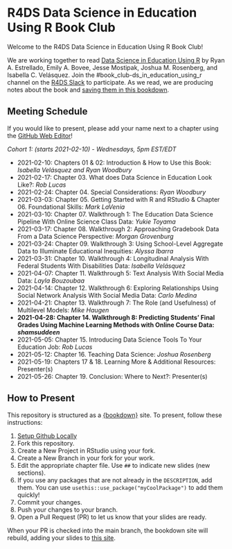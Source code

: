 # R4DS Data Science in Education Using R Book Club

Welcome to the R4DS Data Science in Education Using R Book Club!

We are working together to read [Data Science in Education Using R](https://datascienceineducation.com/) by Ryan A. Estrellado, Emily A. Bovee, Jesse Mostipak, Joshua M. Rosenberg, and Isabella C. Velásquez.
Join the #book_club-ds_in_education_using_r channel on the [R4DS Slack](https://r4ds.io/join) to participate.
As we read, we are producing notes about the book and [saving them in this bookdown](https://r4ds.github.io/bookclub-dsieur/).

## Meeting Schedule

If you would like to present, please add your name next to a chapter using the [GitHub Web Editor](https://youtu.be/d41oc2OMAuI)!

*Cohort 1: (starts 2021-02-10) - Wednesdays, 5pm EST/EDT*

- 2021-02-10: Chapters 01 & 02: Introduction & How to Use this Book: *Isabella Velásquez and Ryan Woodbury*
- 2021-02-17: Chapter 03. What does Data Science in Education Look Like?: *Rob Lucas*
- 2021-02-24: Chapter 04. Special Considerations: *Ryan Woodbury*
- 2021-03-03: Chapter 05. Getting Started with R and RStudio & Chapter 06. Foundational Skills: *Mark LaVenia*
- 2021-03-10: Chapter 07. Walkthrough 1: The Education Data Science Pipeline With Online Science Class Data: *Yukie Toyama*
- 2021-03-17: Chapter 08. Walkthrough 2: Approaching Gradebook Data From a Data Science Perspective: *Morgan Grovenburg*
- 2021-03-24: Chapter 09. Walkthrough 3: Using School-Level Aggregate Data to Illuminate Educational Inequities: *Alyssa Ibarra*
- 2021-03-31: Chapter 10. Walkthrough 4: Longitudinal Analysis With Federal Students With Disabilities Data: *Isabella Velásquez*
- 2021-04-07: Chapter 11. Walkthrough 5: Text Analysis With Social Media Data: *Layla Bouzoubaa*
- 2021-04-14: Chapter 12. Walkthrough 6: Exploring Relationships Using Social Network Analysis With Social Media Data: *Carlo Medina*
- 2021-04-21: Chapter 13. Walkthrough 7: The Role (and Usefulness) of Multilevel Models: *Mike Haugen*
- **2021-04-28: Chapter 14. Walkthrough 8: Predicting Students’ Final Grades Using Machine Learning Methods with Online Course Data: *shamsuddeen***
- 2021-05-05: Chapter 15. Introducing Data Science Tools To Your Education Job: *Rob Lucas*
- 2021-05-12: Chapter 16. Teaching Data Science: *Joshua Rosenberg*
- 2021-05-19: Chapters 17 & 18. Learning More & Additional Resources: Presenter(s)
- 2021-05-26: Chapter 19. Conclusion: Where to Next?: Presenter(s)

## How to Present

This repository is structured as a [{bookdown}](https://CRAN.R-project.org/package=bookdown) site.
To present, follow these instructions:

1. [Setup Github Locally](https://www.youtube.com/watch?v=hNUNPkoledI)
2. Fork this repository.
3. Create a New Project in RStudio using your fork.
4. Create a New Branch in your fork for your work.
5. Edit the appropriate chapter file. Use `##` to indicate new slides (new sections).
6. If you use any packages that are not already in the `DESCRIPTION`, add them. You can use `usethis::use_package("myCoolPackage")` to add them quickly!
7. Commit your changes.
8. Push your changes to your branch.
9. Open a Pull Request (PR) to let us know that your slides are ready.

When your PR is checked into the main branch, the bookdown site will rebuild, adding your slides to [this site](https://r4ds.github.io/bookclub-dsieur/).

